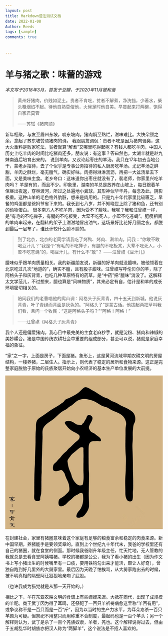 ```yaml
---
layout: post
title: Markdown语法测试文档
date: 2022-01-08
Author: Reeds
tags: [sample]
comments: true


---
```


# 羊与猪之歌：味蕾的游戏

*本文写于2018年3月，首发于豆瓣，于2020年11月被和谐*

>黄州好猪肉，价贱如泥土。贵者不肯吃，贫者不解煮，净洗铛，少著水，柴头罨烟焰不起。待他自熟莫催他，火候足时他自美。早晨起来打两碗，饱得自家君莫管
>
>——苏轼《猪肉颂》

新年相聚，与友至眉州东坡，啖东坡肉。猪肉焖至熟烂，滋味难比。大快朵颐之余，念起了苏东坡赞颂猪肉的诗。  我跟朋友调侃：贵者不吃是因为猪肉骚臭，这大火重料是败家吃法，贫者就算“解煮”又哪里吃得起呢？有钱人都吃羊肉，中国人历史上吃羊肉的时间比吃猪肉还多。朋友说：有这事？答曰然也。太湖羊就是赵九妹南逃后培育出来的。
说到羊肉，又议论起枣庄的羊汤。我只在17年初去当地公干，蒙老乡招待，去了个似乎是专事公务招待的私人厨房吃羊汤。尤记羊汤之鲜甜，羊肉之酥烂，毫无膻气，确实好味。肉捞得淋淋沥沥，再把一大盆汤拿去下面，又是美味主食。老乡夸口：这味道你出枣庄就没有了，裴老师，你家里兴吃羊肉吗？
羊是有的，而且不少。印象里，湖南的羊总是放养在山坡上，每日跟着羊倌昼出夜返，穿林渡河，所过之处遍地小粪球，其形神似华华丹，每念及此，阴影极重。这种山羊的毛色格外肮脏，想来是肉用的。只是九十年代家里比较匮乏，早餐的鸡蛋都是爸妈节省下来的。我长到七八岁，并不知晓世上除了猪和鱼，还有别的动物蛋白。
很多南方人不吃羊肉，因为受不了膻味。我呢？我和汪曾祺一样，是“有毛的不吃掸子，有腿的不吃板凳，大荤不吃死人，小荤不吃苍蝇”。肥瘦相间的羊肉串起来，在翻转的架子上滋滋地冒出油气，这场景好比花好月圆之夜，都脱到最后一层布了，谁还计较什么膻不膻的。

> 到了北京，北京的老同学请我吃了烤鸭、烤肉、涮羊肉，问我：“你敢不敢喝豆汁儿？”我是个“有毛的不吃掸子，有腿的不吃板凳，大荤不吃死人，小荤不吃苍蝇”的，喝豆汁儿，有什么不“敢”？
> ——汪曾祺《豆汁儿》

膻味似乎跟羊肉质量相关。我的新疆朋友说，新疆的好羊肉就没膻味。被他领着在北京吃过几次“地道的”，确实不膻，且有股子甜味。汪曾祺写呼伦贝尔的羊，除了阿格头子和灰背青，也吃几种草原特有的药草，是“中药”把“膻味”消没了。这解释太文学范儿，不过想来，膻也算是“风味物质”，其来必定有自，估计是和羊的成长环境密切相关的。



>陪同我们的老曹唱他的爬山调：阿格头子灰背青，四十五天到新城。他说灰背青，叶子青绿而背面是灰色的。“阿格头子”是蒙古话。他拔起两把草叫我们看，且问一个牧民：“这是阿格头子吗？”“阿格！阿格！”
>
>——汪曾祺《阿格头子灰背青》



我个人还是偏爱猪肉。我心目中最完美的主食老麻抄手，就是淀粉、猪肉和辣椒的美妙糅合。猪是中国传统农耕社会中重要的组成部分，甚至可以说，猪就是家庭幸福的象征。

“家”之一字，上面是房子，下面是猪。象形上，这是黄河流域早期农耕文明的房屋结构，一楼养猪，二层住人。指示上，则代表了稳定的居所和食物来源。这正是完整家庭脱胎于原始的氏族聚居开始向小农经济的基本生产单位发展的大前提。



![猪肉的甲骨文](https://github.com/YiWeiPei/Reeds.Yiwei.Pei/blob/master/images/20220108-1.jpeg)



在封建社会，家里有猪圈意味着这个家庭有足够的粮食富余和稳定的肉食来源。新中国早期，养猪能手是要领奖章的。直到上个世纪九十年代末，我爸的学校里还有自己的猪圈，就在食堂的侧面。那时候我爸刚升年级主任，忙天忙地，无人管教的我就总是去看食堂阿姨喂猪。学校的猪都是公公，我为了看小猪的出生（因为作文书上写小猪出生的时候嘴里有一口痰，要用铁钩勾出来才能活，颇让人好奇），曾独自跑到好几里外的大舅家里。最后因为天晚了怕挨骂，从大舅家跑出去的时候，被不明真相的隔壁阿汪狠狠地亲吻了屁股。

（也许我成为猫党就是从那一天开始的。）

相比之下，羊在东亚农耕文明的食谱上有些姗姗来迟。大抵在商代，出现了成规模的羊祀。商王武丁因为得了耳鸣，还祭祀了一百只羊祈祷病愈这里称“羊百有用”，或争议称不是一百只而是一百“斤”，因为以当时的生产力水平，为耳朵疼杀一百只羊颇为可疑。但祭祀不用整只而用称重不合制度，最起码也是一百个羊头；另一个解释则认为，武丁是杀了一百个羌族奴隶，羊者，羌也。这个解释说得过去，但由于五胡乱华时胡族亦把汉人称为“两脚羊”，这个说法是不招人喜欢的。
